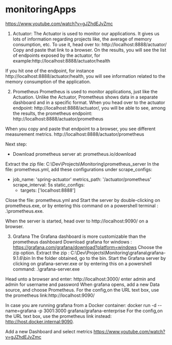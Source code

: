 # monitoringApps

https://www.youtube.com/watch?v=gJZhdEJvZmc

1) Actuator:
   The Actuator is used to monitor our applications. It gives us lots of information regarding projects like, the
   average of memory consumption, etc.
   To use it, head over to: http://localhost:8888/actuator/
   Copy and paste that link to a browser. On the results, you will see the list of endpoints exposed by the actuator,
   for example:http://localhost:8888/actuator/health

If you hit one of the endpoint, for instance http://localhost:8888/actuator/health, you will see information related to
the memory consumption of the application.

2) Prometheus
   Prometheus is used to monitor applications, just like the Actuation. Unlike the Actuator, Prometheus shows data in a
   separate dashboard and in a specific format.
   When you head over to the actuator endpoint: http://localhost:8888/actuator/, you will be able to see, among the
   results, the prometheus endpoint:
   http://localhost:8888/actuator/prometheus

When you copy and paste that endpoint to a browser, you see different measurement metrics.
http://localhost:8888/actuator/prometheus

Next step:

- Download prometheus server at: prometheus.io/download

Extract the zip file: C:\Dev\Projects\Monitoring\prometheus_server
In the file: prometheus.yml, add these configurations under scrape_configs:

- job_name: 'spring-actuator'
  metrics_path: '/actuator/prometheus'
  scrape_interval: 5s
  static_configs:
    - targets: ['localhost:8888']

Close the file: prometheus.yml and
Start the server by double-clicking on prometheus.exe, or by entering this command on a powershell terminal :
.\prometheus.exe.

When the server is started, head over to http://localhost:9090/ on a browser.

3) Grafana
   The Grafana dashboard is more customizable than the prometheus dashboard
   Download grafana for windows : https://grafana.com/grafana/download?platform=windows
   Choose the zip option.
   Extract the zip : C:\Dev\Projects\Monitoring\grafana\grafana-9.1.6\bin
   In the folder obtained, go to the bin.
   Start the Grafana server by clicking on grafana-server.exe or by entering this on a powershell command:
   .\grafana-server.exe

Head unto a browser and enter: http://localhost:3000/
enter admin and admin for username and password
When grafana opens, add a new Data source, and choose Prometheus.
For the config,on the URL text box, use the prometheus link:http://localhost:9090/

In case you are running grafana from a Docker container: docker run -d --name=grafana -p 3001:3000
grafana/grafana-enterprise
For the config,on the URL text box, use the prometheus link instead: http://host.docker.internal:9090.

Add a new Dashboard and select metrics
https://www.youtube.com/watch?v=gJZhdEJvZmc








